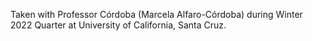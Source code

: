 Taken with Professor Córdoba (Marcela Alfaro-Córdoba) during Winter 2022 Quarter at University of California, Santa Cruz.